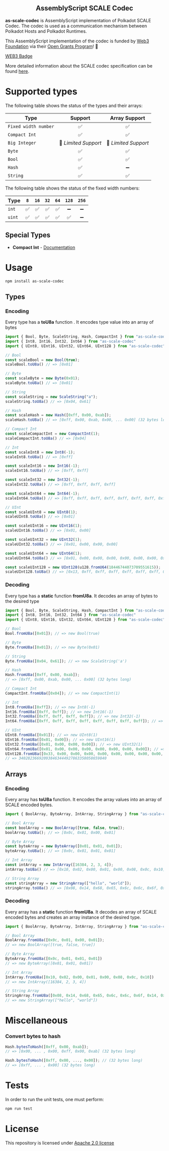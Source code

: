 <h2 align="center">AssemblyScript SCALE Codec</h2>

**as-scale-codec** is AssemblyScript implementation of Polkadot SCALE Codec. The codec is used as a communication mechanism between Polkadot Hosts and Polkadot Runtimes.

This AssemblyScript implementation of the codec is funded by [Web3 Foundation](https://web3.foundation/) via their [Open Grants Program](https://github.com/w3f/Open-Grants-Program)! :pray:

[WEB3 Badge](./web3_badge_black.png)

More detailed information about the SCALE codec specification can be found [here](https://substrate.dev/docs/en/knowledgebase/advanced/codec).

# Supported types
The following table shows the status of the types and their arrays:

|       Type        |       Support      | Array Support | 
|----------------------|:--------------------:|:------:|
| `Fixed width number` | ✅ | ✅ |
| `Compact Int`        | ✅ |✅ |
| `Big Integer` | :small_orange_diamond: *Limited Support* | :small_orange_diamond: *Limited Support* |
| `Byte` |✅ |✅ | 
| `Bool` | ✅| ✅|
| `Hash` |✅ | :heavy_minus_sign: |
| `String` | ✅|✅ | 

The following table shows the status of the fixed width numbers:

| Тype | `8` | `16` | `32` | `64` | `128` | `256` | 
|--|:--:|:--:|:--:|:--:|:--:|:--:|
| `int` | ✅ | ✅| ✅|✅ | :heavy_minus_sign:|  :heavy_minus_sign:|
| `uint` | ✅ | ✅| ✅|✅ |✅ |:heavy_minus_sign:|


## Special Types

- **Compact Int** - [Documentation](https://substrate.dev/docs/en/knowledgebase/advanced/codec#compactgeneral-integers)

# Usage

```bash
npm install as-scale-codec
```

## Types

### Encoding

Every type has а **toU8a** function . It encodes type value into an array of bytes

```jsx
import { Bool, Byte, ScaleString, Hash, CompactInt } from "as-scale-codec"
import { Int8, Int16, Int32, Int64 } from "as-scale-codec"
import { UInt8, UInt16, UInt32, UInt64, UInt128 } from "as-scale-codec"

// Bool
const scaleBool = new Bool(true);
scaleBool.toU8a() // => [0x01]

// Byte
const scaleByte = new Byte(0x01);
scaleByte.toU8a() // => [0x01]

// String
const scaleString = new ScaleString("a");
scaleString.toU8a() // => [0x04, 0x61] 

// Hash
const scaleHash = new Hash([0xff, 0x00, 0xab]);
scaleHash.toU8a() // => [0xff, 0x00, 0xab, 0x00, ... 0x00] (32 bytes long)

// Compact Int
const scaleCompactInt = new CompactInt(1);
scaleCompactInt.toU8a() // => [0x04]

// Int
const scaleInt8 = new Int8(-1);
scaleInt8.toU8a() // => [0xff]

const scaleInt16 = new Int16(-1);
scaleInt16.toU8a() // => [0xff, 0xff]

const scaleInt32 = new Int32(-1);
scaleInt32.toU8a() // => [0xff, 0xff, 0xff, 0xff]

const scaleInt64 = new Int64(-1);
scaleInt64.toU8a() // => [0xff, 0xff, 0xff, 0xff, 0xff, 0xff, 0xff, 0xff]

// UInt
const scaleUInt8 = new UInt8(1);
scaleUInt8.toU8a() // => [0x01]

const scaleUInt16 = new UInt16(1);
scaleUInt16.toU8a() // => [0x01, 0x00]

const scaleUInt32 = new UInt32(1);
scaleUInt32.toU8a() // => [0x01, 0x00, 0x00, 0x00]

const scaleUInt64 = new UInt64(1);
scaleUInt64.toU8a() // => [0x01, 0x00, 0x00, 0x00, 0x00, 0x00, 0x00, 0x00]

const scaleUInt128 = new UInt128(u128.fromU64(18446744073709551615));
scaleUInt128.toU8a() // => [0x13, 0xff, 0xff, 0xff, 0xff, 0xff, 0xff, 0xff, 0xff]
```

### Decoding

Every type has a **static** function **fromU8a**. It decodes an array of bytes to the desired type

```jsx
import { Bool, Byte, ScaleString, Hash, CompactInt } from "as-scale-codec"
import { Int8, Int16, Int32, Int64 } from "as-scale-codec"
import { UInt8, UInt16, UInt32, UInt64, UInt128 } from "as-scale-codec"

// Bool
Bool.fromU8a([0x01]); // => new Bool(true)

// Byte
Byte.fromU8a([0x01]); // => new Byte(0x01)

// String
Byte.fromU8a([0x04, 0x61]); // => new ScaleString('a')

// Hash
Hash.fromU8a([0xff, 0x00, 0xab]); 
// => [0xff, 0x00, 0xab, 0x00, ... 0x00] (32 bytes long)

// Compact Int
CompactInt.fromU8a([0x04]); // => new CompactInt(1)

// Int
Int8.fromU8a([0xff]); // => new Int8(-1)
Int16.fromU8a([0xff, 0xff]); // => new Int16(-1)
Int32.fromU8a([0xff, 0xff, 0xff, 0xff]); // => new Int32(-1)
Int64.fromU8a([0xff, 0xff, 0xff, 0xff, 0xff, 0xff, 0xff, 0xff]); // => new Int64(-1)

// UInt
UInt8.fromU8a([0x01]); // => new UInt8(1)
UInt16.fromU8a([0x01, 0x00]); // => new UInt16(1)
UInt32.fromU8a([0x01, 0x00, 0x00, 0x00]); // => new UInt32(1)
UInt64.fromU8a([0x01, 0x00, 0x00, 0x00, 0x00, 0x00, 0x00, 0x00]); // => new UInt64(1)
UInt128.fromU8a([0x33, 0x00, 0x00, 0x00, 0x00, 0x00, 0x00, 0x00, 0x00, 0xff, 0xff, 0xff, 0xff, 0xff, 0xff, 0xff, 0xff]);
// => 340282366920938463444927863358058659840
```

## Arrays

### Encoding

Every array has **toU8a** function. It encodes the array values into an array of SCALE encoded bytes.

```jsx
import { BoolArray, ByteArray, IntArray, StringArray } from "as-scale-codec"

// Bool Array
const boolArray = new BoolArray([true, false, true]);
boolArray.toU8a(); // => [0x0c, 0x01, 0x00, 0x01]

// Byte Array
const byteArray = new ByteArray([0x01, 0x01, 0x01]);
byteArray.toU8a(); // => [0x0c, 0x01, 0x01, 0x01]

// Int Array
const intArray = new IntArray([16384, 2, 3, 4]);
intArray.toU8a() // => [0x10, 0x02, 0x00, 0x01, 0x00, 0x08, 0x0c, 0x10]

// String Array
const stringArray = new StringArray(["hello", "world"]);
stringArray.toU8a() // => [0x08, 0x14, 0x68, 0x65, 0x6c, 0x6c, 0x6f, 0x14, 0x77, 0x6f, 0x72, 0x6c, 0x64]
```

### Decoding

Every array has a **static** function **fromU8a**. It decodes an array of SCALE encoded bytes and creates an array instance of the desired type.

```jsx
import { BoolArray, ByteArray, IntArray, StringArray } from "as-scale-codec"

// Bool Array
BoolArray.fromU8a([0x0c, 0x01, 0x00, 0x01]); 
// => new BoolArray([true, false, true])

// Byte Array
ByteArray.fromU8a([0x0c, 0x01, 0x01, 0x01])
// => new ByteArray([0x01, 0x01, 0x01])

// Int Array
IntArray.fromU8a([0x10, 0x02, 0x00, 0x01, 0x00, 0x08, 0x0c, 0x10])
// => new IntArray([16384, 2, 3, 4])

// String Array
StringArray.fromU8a([0x08, 0x14, 0x68, 0x65, 0x6c, 0x6c, 0x6f, 0x14, 0x77, 0x6f, 0x72, 0x6c, 0x64])
// => new StringArray(["hello", "world"])
```

# Miscellaneous

### Convert bytes to hash

```jsx
Hash.bytesToHash([0xff, 0x00, 0xab]); 
// => [0x00, ... , 0x00, 0xff, 0x00, 0xab] (32 bytes long)

Hash.bytesToHash([0xff, 0x00, ..., 0x00]); // (32 bytes long)
// => [0xff, ... , 0x00] (32 bytes long)
```

# **Tests**

In order to run the unit tests, one must perform:

```bash
npm run test
```

# **License**
This repository is licensed under [Apache 2.0 license](https://github.com/LimeChain/as-scale-codec/blob/master/LICENSE)
